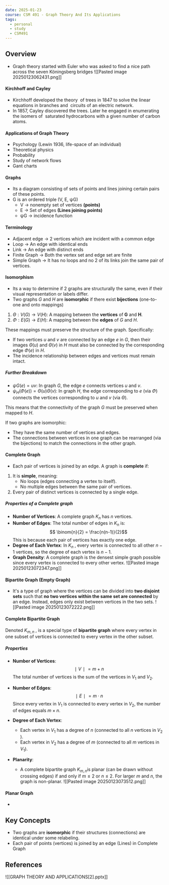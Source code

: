 ```yaml
---
date: 2025-01-23
course: CSM 491 - Graph Theory And Its Applications
tags:
  - personal
  - study
  - CSM491
---
```


## **Overview**

- Graph theory started with Euler who was asked to find a nice path across the seven Köningsberg bridges
	![[Pasted image 20250123062431.png]]
#### Kirchhoff and Cayley
- Kirchhoff developed the theory  of trees in 1847 to solve the linear  equations in branches and  circuits of an electric network.
- In 1857, Cayley discovered the trees. Later he engaged in enumerating the isomers of  saturated hydrocarbons with a given number of carbon atoms.
#### Applications of Graph Theory
- Psychology (Lewin 1936, life-space of an individual)
- Theoretical physics
- Probability
- Study of network flows
- Gant charts
#### Graphs
- Its a diagram consisting of sets of points and lines joining certain pairs of these points.
- G is an ordered triple (V, E, ψG)
	- V -> nonempty set of vertices **(points)**
	- E -> Set of edges **(Lines joining points)**
	- ψG -> incidence function
#### Terminology
- Adjacent edge -> 2 vertices which are incident with a common edge
- Loop -> An edge with identical ends
- Link -> An edge with distinct ends
- Finite Graph -> Both the vertex set and edge set are finite
- Simple Graph -> It has no loops and no 2 of its links join the same pair of vertices.
#### Isomorphism
- Its a way to determine if 2 graphs are structurally the same, even if their visual representation or labels differ.
- Two graphs *G* and *H* are **isomorphic** if there exist **bijections** (one-to-one and onto mappings)

1. $\Theta: V(G) \to V(H)$: A mapping between the **vertices** of **G** and **H**.
2. $\Phi: E(G) \to E(H):$ A mapping between the **edges** of *G* and *H*.

These mappings must preserve the structure of the graph. Specifically:

- If two vertices $u$ and $v$ are connected by an edge $e$ in $G$, then their images $\Theta(u)$ and $\Theta(v)$ in $H$ must also be connected by the corresponding edge $\Phi(e)$ in $H$.
- The incidence relationship between edges and vertices must remain intact.
##### Further Breakdown
- $ψG​(e)=uv:$ In graph $G$, the edge $e$ connects vertices $u$ and $v$.
- $\psi_H(\Phi(e)) = \Theta(u) \Theta(v):$ In graph $H$, the edge corresponding to $e$ (via $\Phi$) connects the vertices corresponding to $u$ and $v$ (via $\Theta$).

This means that the connectivity of the graph $G$ must be preserved when mapped to $H$.

If two graphs are isomorphic:

- They have the same number of vertices and edges.
- The connections between vertices in one graph can be rearranged (via the bijections) to match the connections in the other graph.
#### Complete Graph
- Each pair of vertices is joined by an edge.
A graph is **complete** if:
1. It is **simple**, meaning:
    - No loops (edges connecting a vertex to itself).
    - No multiple edges between the same pair of vertices.
2. Every pair of distinct vertices is connected by a single edge.
##### Properties of a Complete graph
- **Number of Vertices**: A complete graph $K_n$​ has $n$ vertices.
- **Number of Edges**: The total number of edges in $K_n​$ is: 
$$
\binom{n}{2} = \frac{n(n-1)}{2}​ 
$$
	This is because each pair of vertices has exactly one edge.
- **Degree of Each Vertex**: In $K_n$ ​, every vertex is connected to all other $n-1$ vertices, so the degree of each vertex is $n-1$.
- **Graph Density**: A complete graph is the densest simple graph possible since every vertex is connected to every other vertex.
	![[Pasted image 20250123072347.png]]
#### Bipartite Graph (Empty Graph)
- It's a type of graph where the vertices can be divided into **two disjoint sets** such that **no two vertices within the same set are connected** by an edge. Instead, edges only exist between vertices in the two sets.
	![[Pasted image 20250123072222.png]]

#### Complete Bipartite Graph
Denoted $K_{m,n}$​ , is a special type of **bipartite graph** where every vertex in one subset of vertices is connected to every vertex in the other subset.
##### Properties
- **Number of Vertices**:
$$
    ∣V∣=m+n
$$
    The total number of vertices is the sum of the vertices in $V_1$​ and $V_2$​.
    
- **Number of Edges**:
$$
    ∣E∣ = m \cdot n
$$
    Since every vertex in $V_1$​ is connected to every vertex in $V_2$​, the number of edges equals $m \times n$.
    
- **Degree of Each Vertex**:
    - Each vertex in $V_1$​ has a degree of $n$ (connected to all $n$ vertices in $V_2$​).
    - Each vertex in $V_2$ has a degree of $m$ (connected to all $m$ vertices in $V_1$​).
- **Planarity**:
    - A complete bipartite graph $K_{m,n}$​ is planar (can be drawn without crossing edges) if and only if $m \leq 2$ or $n \leq 2$. For larger $m$ and $n$, the graph is non-planar.
	![[Pasted image 20250123073512.png]]
#### Planar Graph
- 

## **Key Concepts**

- Two graphs are **isomorphic** if their structures (connections) are identical under some relabeling.
- Each pair of points (vertices) is joined by an edge (Lines) in Complete Graph

## **References**
![[GRAPH THEORY AND APPLICATIONS[2].pptx]]
